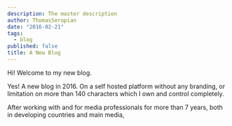 ```yaml
---
description: The master description
author: ThomasSeropian
date: "2016-02-21"
tags: 
  - blog
published: false
title: A New Blog
---
```


Hi!
Welcome to my new blog. 

Yes! A new blog in 2016. On a self hosted platform without any branding, or limitation on more than 140 characters which I own and control completely. 

After working with and for media professionals for more than 7 years, both in developing countries and main media, 
